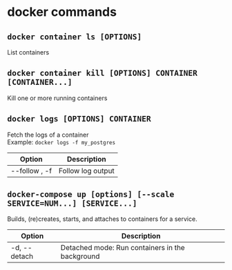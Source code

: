 # docker commands

## `docker container ls [OPTIONS]`

List containers

## `docker container kill [OPTIONS] CONTAINER [CONTAINER...]`

Kill one or more running containers

## `docker logs [OPTIONS] CONTAINER`

Fetch the logs of a container <br/>
Example: `docker logs -f my_postgres`

| Option        | Description       |
| ------------- | ----------------- |
| --follow , -f | Follow log output |

## `docker-compose up [options] [--scale SERVICE=NUM...] [SERVICE...]`

Builds, (re)creates, starts, and attaches to containers for a service.

| Option       | Description                                     |
| ------------ | ----------------------------------------------- |
| -d, --detach | Detached mode: Run containers in the background |
